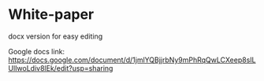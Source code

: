 # White-paper

docx version for easy editing

Google docs link: https://docs.google.com/document/d/1jmlYQBjjrbNy9mPhRqQwLCXeep8sILUlIwoLdiv8lEk/edit?usp=sharing
